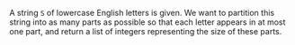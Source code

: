 A string `S` of lowercase English letters is given. We want to partition this string into as many parts as possible so that each letter appears in at most one part, and return a list of integers representing the size of these parts.